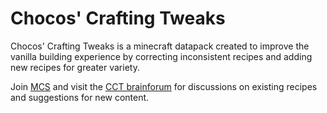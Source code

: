 # Chocos' Crafting Tweaks

Chocos' Crafting Tweaks is a minecraft datapack created to improve the vanilla building experience by correcting inconsistent recipes and adding new recipes for greater variety.

Join [MCS](https://discord.com/invite/NtVxyW5) and visit the [CCT brainforum](https://discord.com/channels/308744621616529410/1127471785420529704) for discussions on existing recipes and suggestions for new content.
